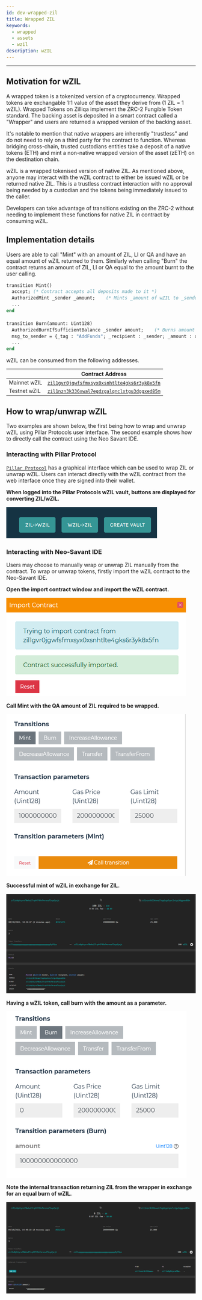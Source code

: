 ```yaml
---
id: dev-wrapped-zil
title: Wrapped ZIL
keywords:
  - wrapped
  - assets
  - wzil
description: wZIL
---
```


---

## Motivation for wZIL
A wrapped token is a tokenized version of a cryptocurrency. Wrapped tokens are exchangable 1:1 value of the asset they derive from (1 ZIL = 1 wZIL). Wrapped Tokens on Zilliqa implement the ZRC-2 Fungible Token standard. The backing asset is deposited in a smart contract called a "Wrapper" and users are returned a wrapped version of the backing asset.

It's notable to mention that native wrappers are inherently "trustless" and do not need to rely on a third party for the contract to function. Whereas bridging cross-chain, trusted custodians entities take a deposit of a native tokens (ETH) and mint a non-native wrapped version of the asset (zETH) on the destination chain. 

wZIL is a wrapped tokenised version of native ZIL. As mentioned above, anyone may interact with the wZIL contract to either be issued wZIL or be returned native ZIL. This is a trustless contract interaction with no approval being needed by a custodian and the tokens being immediately issued to the caller.  

Developers can take advantage of transitions existing on the ZRC-2 without needing to implement these functions for native ZIL in contract by consuming wZIL.

## Implementation details
Users are able to call "Mint" with an amount of ZIL, LI or QA and have an equal amount of wZIL returned to them. Similarly when calling "Burn" the contract returns an amount of ZIL, LI or QA equal to the amount burnt to the user calling. 


```ocaml
transition Mint()
  accept; (* Contract accepts all deposits made to it *)
  AuthorizedMint _sender _amount;    (* Mints _amount of wZIL to _sender *)
  ...
end

transition Burn(amount: Uint128)
  AuthorizedBurnIfSufficientBalance _sender amount;    (* Burns amount *)
  msg_to_sender = {_tag : "AddFunds"; _recipient : _sender; _amount : amount};    (* Returns _amount of ZIL to _sender *)
  ...
end
```

wZIL can be consumed from the following addresses.

|               | Contract Address                                                                                                                                |
| ------------- | ----------------------------------------------------------------------------------------------------------------------------------------------- |
| Mainnet wZIL  | [`zil1gvr0jgwfsfmxsyx0xsnhtlte4gks6r3yk8x5fn`](https://viewblock.io/zilliqa/address/zil1gvr0jgwfsfmxsyx0xsnhtlte4gks6r3yk8x5fn)                 |
| Testnet wZIL  | [`zil1nzn3k336xwal7egdzgalqnclxtgu3dggxed85m`](https://viewblock.io/zilliqa/address/zil1nzn3k336xwal7egdzgalqnclxtgu3dggxed85m?network=testnet) |


## How to wrap/unwrap wZIL

Two examples are shown below, the first being how to wrap and unwrap wZIL using Pillar Protocols user interface. The second example shows how to directly call the contract using the Neo Savant IDE. 


### Interacting with Pillar Protocol

 [`Pillar Protocol`](https://app.pillarprotocol.com/vaultFactory/WZIL) has a graphical interface which can be used to wrap ZIL or unwrap wZIL. 
Users can interact directly with the wZIL contract from the web interface once they are signed into their wallet.

<b> When logged into the Pillar Protocols wZIL vault, buttons are displayed for converting ZIL/wZIL. </b>

![Docusaurus](/img/dev/wzil/pillar_wzil.png)


### Interacting with Neo-Savant IDE

Users may choose to manually wrap or unwrap ZIL manually from the contract. To wrap or unwrap tokens, firstly import the wZIL contract to the Neo-Savant IDE.

<b> Open the import contract window and import the wZIL contract. </b>

![Docusaurus](/img/dev/wzil/import_contract_1.png)

<b> Call Mint with the QA amount of ZIL required to be wrapped. </b>

![Docusaurus](/img/dev/wzil/mint_wzil_1.png)

<b> Successful mint of wZIL in exchange for ZIL. </b>

![Docusaurus](/img/dev/wzil/mint_wzil_2.png)

<b> Having a wZIL token, call burn with the amount as a parameter.</b>

![Docusaurus](/img/dev/wzil/burn_wzil_1.png)

<b> Note the internal transaction returning ZIL from the wrapper in exchange for an equal burn of wZIL.</b>

![Docusaurus](/img/dev/wzil/burn_wzil_2.png)